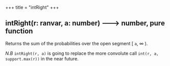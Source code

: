 +++
title = "intRight"
+++

## intRight(r: ranvar, a: number) 🡒 number, pure function

Returns the sum of the probabilities over the open segment \[ `a`, $\infty$ \).

_N.B_ `intRight(r, a)` is going to replace the more convolute call `int(r, a, support.max(r))` in the near future.
